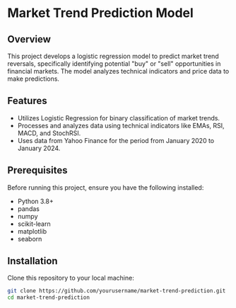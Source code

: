 # Market Trend Prediction Model

## Overview
This project develops a logistic regression model to predict market trend reversals, specifically identifying potential "buy" or "sell" opportunities in financial markets. The model analyzes technical indicators and price data to make predictions.

## Features
- Utilizes Logistic Regression for binary classification of market trends.
- Processes and analyzes data using technical indicators like EMAs, RSI, MACD, and StochRSI.
- Uses data from Yahoo Finance for the period from January 2020 to January 2024.

## Prerequisites
Before running this project, ensure you have the following installed:
- Python 3.8+
- pandas
- numpy
- scikit-learn
- matplotlib
- seaborn

## Installation
Clone this repository to your local machine:
```bash
git clone https://github.com/yourusername/market-trend-prediction.git
cd market-trend-prediction
```
